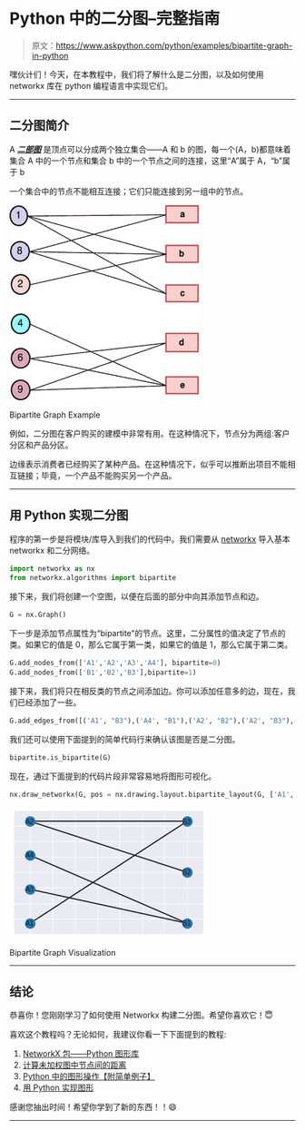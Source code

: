 # Python 中的二分图–完整指南

> 原文：<https://www.askpython.com/python/examples/bipartite-graph-in-python>

嘿伙计们！今天，在本教程中，我们将了解什么是二分图，以及如何使用 networkx 库在 python 编程语言中实现它们。

* * *

## **二分图简介**

A ***[二部图](https://en.wikipedia.org/wiki/Bipartite_graph)*** 是顶点可以分成两个独立集合——A 和 b 的图，每一个(A，b)都意味着集合 A 中的一个节点和集合 b 中的一个节点之间的连接，这里“A”属于 A，“b”属于 b

一个集合中的节点不能相互连接；它们只能连接到另一组中的节点。

![Bipartite Graph Example](img/408a38aa652d96492a2c8a7963d9bf5b.png)

Bipartite Graph Example

例如，二分图在客户购买的建模中非常有用。在这种情况下，节点分为两组:客户分区和产品分区。

边缘表示消费者已经购买了某种产品。在这种情况下，似乎可以推断出项目不能相互链接；毕竟，一个产品不能购买另一个产品。

* * *

## **用 Python 实现二分图**

程序的第一步是将模块/库导入到我们的代码中。我们需要从 [networkx](https://www.askpython.com/python-modules/networkx-package) 导入基本 networkx 和二分网络。

```py
import networkx as nx
from networkx.algorithms import bipartite

```

接下来，我们将创建一个空图，以便在后面的部分中向其添加节点和边。

```py
G = nx.Graph()

```

下一步是添加节点属性为“bipartite”的节点。这里，二分属性的值决定了节点的类。如果它的值是 0，那么它属于第一类，如果它的值是 1，那么它属于第二类。

```py
G.add_nodes_from(['A1','A2','A3','A4'], bipartite=0)
G.add_nodes_from(['B1','B2','B3'],bipartite=1)

```

接下来，我们将只在相反类的节点之间添加边。你可以添加任意多的边，现在，我们已经添加了一些。

```py
G.add_edges_from([('A1', "B3"),('A4', "B1"),('A2', "B2"),('A2', "B3"),('A3', "B1")])

```

我们还可以使用下面提到的简单代码行来确认该图是否是二分图。

```py
bipartite.is_bipartite(G)

```

现在，通过下面提到的代码片段非常容易地将图形可视化。

```py
nx.draw_networkx(G, pos = nx.drawing.layout.bipartite_layout(G, ['A1','A2','A3','A4']), width = 2)

```

![Bipartite Graph Visualization](img/4a37bd400b638f63698a8b225d801da8.png)

Bipartite Graph Visualization

* * *

## 结论

恭喜你！您刚刚学习了如何使用 Networkx 构建二分图。希望你喜欢它！😇

喜欢这个教程吗？无论如何，我建议你看一下下面提到的教程:

1.  [NetworkX 包——Python 图形库](https://www.askpython.com/python-modules/networkx-package)
2.  [计算未加权图中节点间的距离](https://www.askpython.com/python/examples/distance-between-nodes-unweighted-graph)
3.  [Python 中的图形操作【附简单例子】](https://www.askpython.com/python/examples/graph-operations)
4.  [用 Python 实现图形](https://www.askpython.com/python/examples/graph-in-python)

感谢您抽出时间！希望你学到了新的东西！！😄

* * *